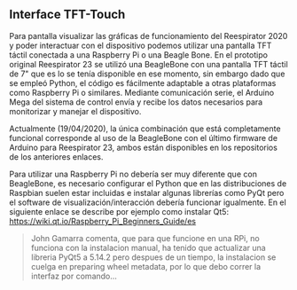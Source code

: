 ## Interface TFT-Touch

Para pantalla visualizar las gráficas de funcionamiento del Reespirator 2020 y poder interactuar con el dispositivo podemos utilizar una pantalla TFT táctil conectada a una Raspberry Pi o una Beagle Bone. En el prototipo original Reespirator 23 se utilizó una BeagleBone con una pantalla TFT táctil de 7" que es lo se tenía disponible en ese momento, sin embargo dado que se empleó Python, el código es fácilmente adaptable a otras plataformas como Raspberry Pi o similares.
Mediante comunicación serie, el Arduino Mega del sistema de control envía y recibe los datos necesarios para monitorizar y manejar el dispositivo.

Actualmente (19/04/2020), la única combinación que está completamente funcional corresponde al uso de la BeagleBone con el último firmware de Arduino para Reespirator 23, ambos están disponibles en los repositorios de los anteriores enlaces.

Para utilizar una Raspberry Pi no debería ser muy diferente que con BeagleBone, es necesario configurar el Python que en las distribuciones de Raspbian suelen estar incluidas e instalar algunas librerías como PyQt pero el software de visualización/interacción debería funcionar igualmente.
En el siguiente enlace se describe por ejemplo como instalar Qt5: https://wiki.qt.io/Raspberry_Pi_Beginners_Guide/es 
> John Gamarra comenta, que para que funcione en una RPi, no funciona con la instalacion manual, ha tenido que actualizar una libreria PyQt5 a 5.14.2 pero despues de un tiempo, la instalacion se cuelga en preparing wheel metadata, por lo que debo correr la interfaz por comando...
